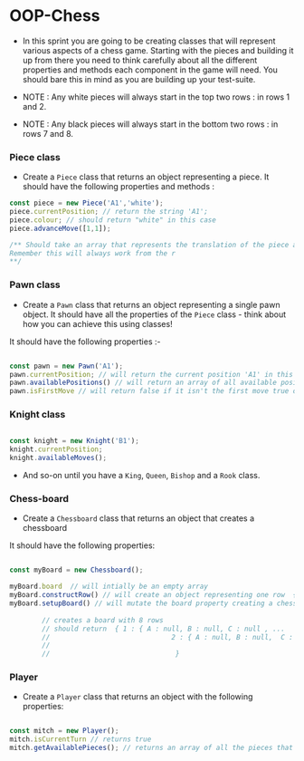 # OOP-Chess #

* In this sprint you are going to be creating classes that will represent various aspects of a chess game.  Starting with the pieces and building it up from there you need to think carefully about all the different properties and methods each component in the game will need.  You should bare this in mind as you are building up your test-suite.

* NOTE : Any white pieces will always start in the top two rows : in rows 1 and 2.
* NOTE : Any black pieces will always start in the bottom two rows : in rows 7 and 8.


### Piece class ###


* Create a `Piece` class that returns an object representing a piece.
It should have the following properties and methods :

```js 
const piece = new Piece('A1','white');
piece.currentPosition; // return the string 'A1';
piece.colour; // should return "white" in this case
piece.advanceMove([1,1]); 

/** Should take an array that represents the translation of the piece across the board.  The first number in the array represents the horizontal shift and the second number in the array represents the move up and down the board.
Remember this will always work from the r
**/

```


### Pawn class ###


* Create a `Pawn` class that returns an object representing a single pawn object.
It should have all the properties of the `Piece` class - think about how you can achieve this using classes!


It should have the following properties :-

```js 

const pawn = new Pawn('A1');
pawn.currentPosition; // will return the current position 'A1' in this example
pawn.availablePositions() // will return an array of all available positions ['A2',...] etc
pawn.isFirstMove // will return false if it isn't the first move true otherwise

```

### Knight class ###


```js 

const knight = new Knight('B1');
knight.currentPosition;
knight.availableMoves();

```

* And so-on until you have a `King`, `Queen`, `Bishop` and a `Rook` class.


### Chess-board ###


* Create a `Chessboard` class that returns an object that creates a chessboard 

It should have the following properties:

```js 

const myBoard = new Chessboard();

myBoard.board  // will intially be an empty array
myBoard.constructRow() // will create an object representing one row  { A : null, B : null , ...};
myBoard.setupBoard() // will mutate the board property creating a chess-board
    
		// creates a board with 8 rows
		// should return  { 1 : { A : null, B : null, C : null , ...
		//							    2 : { A : null, B : null,  C : null, ... ,
		//                  	
		//								 }

```

### Player ###


* Create a `Player` class that returns an object with the following properties:

```js 

const mitch = new Player();
mitch.isCurrentTurn // returns true
mitch.getAvailablePieces(); // returns an array of all the pieces that can be moved



```
